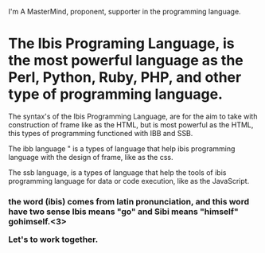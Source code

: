 I'm A MasterMind, proponent, supporter in the programming language. 

# The Ibis Programing Language, is the most powerful language as the Perl, Python, Ruby, PHP, and other type of programming language.

<text>The syntax's of the Ibis Programming Language, are for the aim to take  with construction of frame like as the HTML, but is most powerful as the HTML, this types of programming functioned with IBB and SSB.

The ibb language " is a types of language that help ibis programming language with the design of frame, like as the css.

The ssb language, is a types of language that help the tools of ibis programming language for data or code execution, like as the JavaScript. 

<h3>the word (ibis) comes from latin pronunciation, and this word have two sense 
Ibis means "go" and Sibi means "himself" gohimself.<3>

Let's to work together. 
